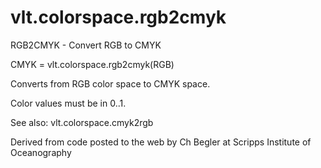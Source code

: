 # vlt.colorspace.rgb2cmyk

  RGB2CMYK - Convert RGB to CMYK
 
   CMYK = vlt.colorspace.rgb2cmyk(RGB)
 
   Converts from RGB color space to CMYK space.
 
   Color values must be in 0..1.
 
   See also:  vlt.colorspace.cmyk2rgb
 
   Derived from code posted to the web by
   Ch Begler at Scripps Institute of Oceanography
